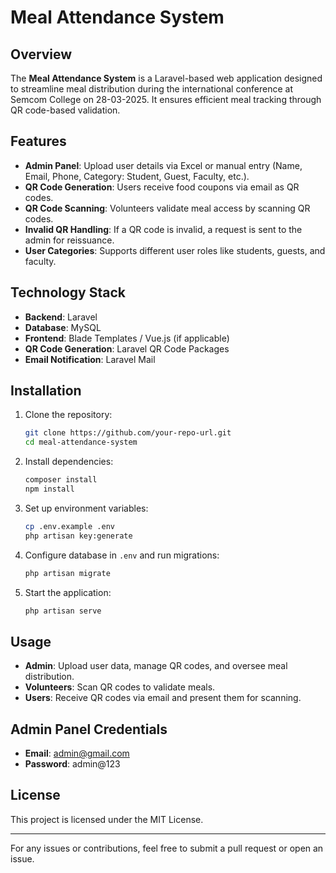 # Meal Attendance System

## Overview
The **Meal Attendance System** is a Laravel-based web application designed to streamline meal distribution during the international conference at Semcom College on 28-03-2025. It ensures efficient meal tracking through QR code-based validation.

## Features
- **Admin Panel**: Upload user details via Excel or manual entry (Name, Email, Phone, Category: Student, Guest, Faculty, etc.).
- **QR Code Generation**: Users receive food coupons via email as QR codes.
- **QR Code Scanning**: Volunteers validate meal access by scanning QR codes.
- **Invalid QR Handling**: If a QR code is invalid, a request is sent to the admin for reissuance.
- **User Categories**: Supports different user roles like students, guests, and faculty.

## Technology Stack
- **Backend**: Laravel
- **Database**: MySQL
- **Frontend**: Blade Templates / Vue.js (if applicable)
- **QR Code Generation**: Laravel QR Code Packages
- **Email Notification**: Laravel Mail

## Installation
1. Clone the repository:
   ```sh
   git clone https://github.com/your-repo-url.git
   cd meal-attendance-system
   ```
2. Install dependencies:
   ```sh
   composer install
   npm install
   ```
3. Set up environment variables:
   ```sh
   cp .env.example .env
   php artisan key:generate
   ```
4. Configure database in `.env` and run migrations:
   ```sh
   php artisan migrate
   ```
5. Start the application:
   ```sh
   php artisan serve
   ```

## Usage
- **Admin**: Upload user data, manage QR codes, and oversee meal distribution.
- **Volunteers**: Scan QR codes to validate meals.
- **Users**: Receive QR codes via email and present them for scanning.

## Admin Panel Credentials
- **Email**: admin@gmail.com
- **Password**: admin@123

## License
This project is licensed under the MIT License.

---

For any issues or contributions, feel free to submit a pull request or open an issue.
